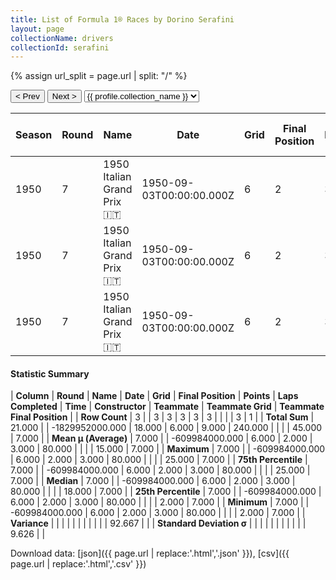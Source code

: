 ```yaml
---
title: List of Formula 1® Races by Dorino Serafini
layout: page
collectionName: drivers
collectionId: serafini
---
```


{% assign url_split = page.url | split: "/" %}
<div id="collection-navigation">
<button onclick="selector.options[selector.selectedIndex-1].value && (window.location = selector.options[selector.selectedIndex-1].value);">&lt; Prev</button>
<button onclick="selector.options[selector.selectedIndex+1].value && (window.location = selector.options[selector.selectedIndex+1].value);">Next &gt;</button>
<select id="selector" onchange="this.options[this.selectedIndex].value && (window.location = this.options[this.selectedIndex].value);">
  {% for collectionId in site.data[page.collectionName].refs %}
    {% if collectionId == page.collectionId %}
      {% assign selected = "selected" %}
    {% else %}
      {% assign selected = "" %}
    {% endif %}
    {% assign profile = site.data[page.collectionName][collectionId].profile %}
    <option value="/f1/{{ page.collectionName }}/{{ collectionId }}/{{ url_split[4] }}" {{ selected }}>{{ profile.collection_name }}</option>
  {% endfor %}
</select>
</div>

| Season | Round | Name | Date | Grid | Final Position | Points | Laps Completed | Time | Constructor | Teammate | Teammate Grid | Teammate Final Position |
|--|--|--|--|--|--|--|--|--|--|--|--|--|
| 1950 | 7 | 1950 Italian Grand Prix 🇮🇹 | 1950-09-03T00:00:00.000Z | 6 | 2 | 3.0 | 80 | +1:18.6 | Ferrari 🇮🇹 | [Peter Whitehead 🇬🇧](/f1/drivers/whitehead) | 18 | 7 |
| 1950 | 7 | 1950 Italian Grand Prix 🇮🇹 | 1950-09-03T00:00:00.000Z | 6 | 2 | 3.0 | 80 | +1:18.6 | Ferrari 🇮🇹 | [Alberto Ascari 🇮🇹](/f1/drivers/ascari) | 2 | R |
| 1950 | 7 | 1950 Italian Grand Prix 🇮🇹 | 1950-09-03T00:00:00.000Z | 6 | 2 | 3.0 | 80 | +1:18.6 | Ferrari 🇮🇹 | [Clemente Biondetti 🇮🇹](/f1/drivers/biondetti) | 25 | R |

#### Statistic Summary

| **Column** | **Round** | **Name** | **Date** | **Grid** | **Final Position** | **Points** | **Laps Completed** | **Time** | **Constructor** | **Teammate** | **Teammate Grid** | **Teammate Final Position** |
| **Row Count** | 3 |  | 3 | 3 | 3 | 3 | 3 |  |  |  | 3 | 1 |
| **Total Sum** | 21.000 |  | -1829952000.000 | 18.000 | 6.000 | 9.000 | 240.000 |  |  |  | 45.000 | 7.000 |
| **Mean μ (Average)** | 7.000 |  | -609984000.000 | 6.000 | 2.000 | 3.000 | 80.000 |  |  |  | 15.000 | 7.000 |
| **Maximum** | 7.000 |  | -609984000.000 | 6.000 | 2.000 | 3.000 | 80.000 |  |  |  | 25.000 | 7.000 |
| **75th Percentile** | 7.000 |  | -609984000.000 | 6.000 | 2.000 | 3.000 | 80.000 |  |  |  | 25.000 | 7.000 |
| **Median** | 7.000 |  | -609984000.000 | 6.000 | 2.000 | 3.000 | 80.000 |  |  |  | 18.000 | 7.000 |
| **25th Percentile** | 7.000 |  | -609984000.000 | 6.000 | 2.000 | 3.000 | 80.000 |  |  |  | 2.000 | 7.000 |
| **Minimum** | 7.000 |  | -609984000.000 | 6.000 | 2.000 | 3.000 | 80.000 |  |  |  | 2.000 | 7.000 |
| **Variance** |  |  |  |  |  |  |  |  |  |  | 92.667 |  |
| **Standard Deviation σ** |  |  |  |  |  |  |  |  |  |  | 9.626 |  |

Download data: [json]({{ page.url | replace:'.html','.json' }}), [csv]({{ page.url | replace:'.html','.csv' }})
